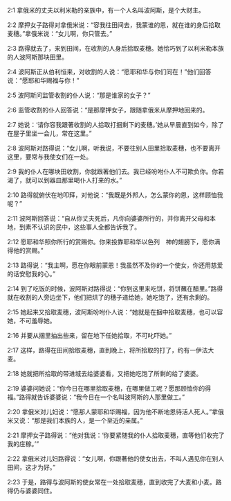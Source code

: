 <a id="1"></a>2:1  拿俄米的丈夫以利米勒的亲族中，有一个人名叫波阿斯，是个大财主。  

<a id="2"></a>2:2  摩押女子路得对拿俄米说：“容我往田间去，我蒙谁的恩，就在谁的身后拾取麦穗。”拿俄米说：“女儿啊，你只管去。”  

<a id="3"></a>2:3  路得就去了，来到田间，在收割的人身后拾取麦穗。她恰巧到了以利米勒本族的人波阿斯那块田里。  

<a id="4"></a>2:4  波阿斯正从伯利恒来，对收割的人说：“愿耶和华与你们同在！”他们回答说：“愿耶和华赐福与你！”  

<a id="5"></a>2:5  波阿斯问监管收割的仆人说：“那是谁家的女子？”  

<a id="6"></a>2:6  监管收割的仆人回答说：“是那摩押女子，跟随拿俄米从摩押地回来的。  

<a id="7"></a>2:7  她说：‘请你容我跟著收割的人拾取打捆剩下的麦穗。’她从早晨直到如今，除了在屋子里坐一会儿，常在这里。”  

<a id="8"></a>2:8  波阿斯对路得说：“女儿啊，听我说，不要往别人田里拾取麦穗，也不要离开这里，要常与我使女们在一处。  

<a id="9"></a>2:9  我的仆人在哪块田收割，你就跟著他们去。我已经吩咐仆人不可欺负你。你若渴了，就可以到器皿那里喝仆人打来的水。”  

<a id="10"></a>2:10  路得就俯伏在地叩拜，对他说：“我既是外邦人，怎么蒙你的恩，这样顾恤我呢？”  

<a id="11"></a>2:11  波阿斯回答说：“自从你丈夫死后，凡你向婆婆所行的，并你离开父母和本地，到素不认识的民中，这些事人全都告诉我了。  

<a id="12"></a>2:12  愿耶和华照你所行的赏赐你。你来投靠耶和华以色列　神的翅膀下，愿你满得他的赏赐。”  

<a id="13"></a>2:13  路得说：“我主啊，愿在你眼前蒙恩！我虽然不及你的一个使女，你还用慈爱的话安慰我的心。”  

<a id="14"></a>2:14  到了吃饭的时候，波阿斯对路得说：“你到这里来吃饼，将饼蘸在醋里。”路得就在收割的人旁边坐下，他们把烘了的穗子递给她，她吃饱了，还有余剩的。  

<a id="15"></a>2:15  她起来又拾取麦穗，波阿斯吩咐仆人说：“她就是在捆中拾取麦穗，也可以容她，不可羞辱她。  

<a id="16"></a>2:16  并要从捆里抽出些来，留在地下任她拾取，不可叱吓她。”  

<a id="17"></a>2:17  这样，路得在田间拾取麦穗，直到晚上，将所拾取的打了，约有一伊法大麦。  

<a id="18"></a>2:18  她就把所拾取的带进城去给婆婆看，又把她吃饱了所剩的给了婆婆。  

<a id="19"></a>2:19  婆婆问她说：“你今日在哪里拾取麦穗，在哪里做工呢？愿那顾恤你的得福。”路得就告诉婆婆说：“我今日在一个名叫波阿斯的人那里做工。”  

<a id="20"></a>2:20  拿俄米对儿妇说：“愿那人蒙耶和华赐福，因为他不断地恩待活人死人。”拿俄米又说：“那是我们本族的人，是一个至近的亲属。”  

<a id="21"></a>2:21  摩押女子路得说：“他对我说：‘你要紧随我的仆人拾取麦穗，直等他们收完了我的庄稼。’”  

<a id="22"></a>2:22  拿俄米对儿妇路得说：“女儿啊，你跟著他的使女出去，不叫人遇见你在别人田间，这才为好。”  

<a id="23"></a>2:23  于是，路得与波阿斯的使女常在一处拾取麦穗，直到收完了大麦和小麦。路得仍与婆婆同住。  
